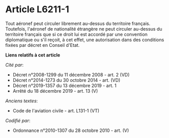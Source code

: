 # Article L6211-1

Tout aéronef peut circuler librement au-dessus du territoire français. Toutefois, l'aéronef de nationalité étrangère ne peut
circuler au-dessus du territoire français que si ce droit lui est accordé par une convention diplomatique ou s'il reçoit, à
cet effet, une autorisation dans des conditions fixées par décret en Conseil d'Etat.

**Liens relatifs à cet article**

_Cité par_:

  - Décret n°2008-1299 du 11 décembre 2008 - art. 2 (VD)
  - Décret n°2014-1273 du 30 octobre 2014 - art. (VD)
  - Décret n°2019-1357 du 13 décembre 2019 - art. 1
  - Arrêté du 18 décembre 2019 - art. 13 (V)

_Anciens textes_:

  - Code de l'aviation civile - art. L131-1 (VT)

_Codifié par_:

  - Ordonnance n°2010-1307 du 28 octobre 2010 - art. (V)
